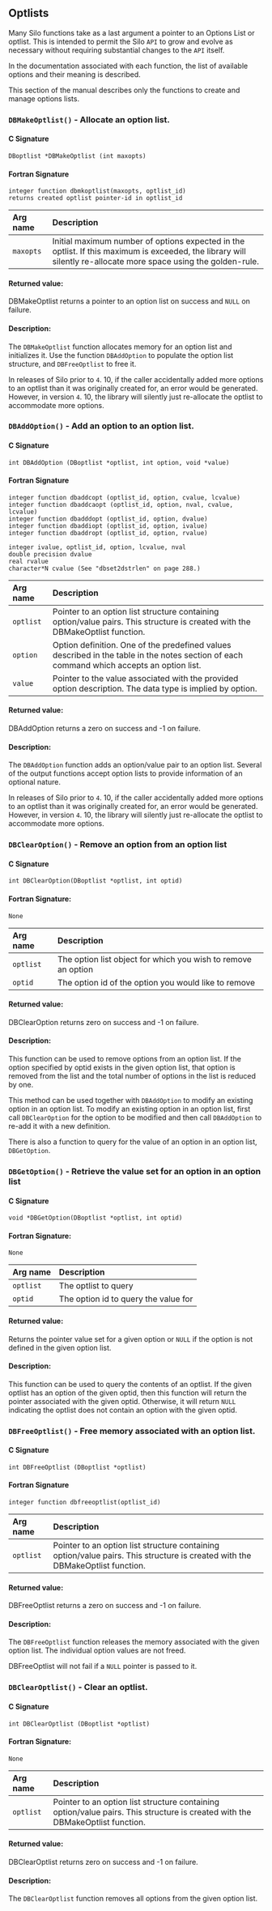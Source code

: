 ## Optlists

Many Silo functions take as a last argument a pointer to an Options List or optlist.
This is intended to permit the Silo `API` to grow and evolve as necessary without requiring substantial changes to the `API` itself.

In the documentation associated with each function, the list of available options and their meaning is described.


This section of the manual describes only the functions to create and manage options lists.

### `DBMakeOptlist()` - Allocate an option list.

#### C Signature
```
DBoptlist *DBMakeOptlist (int maxopts)
```
#### Fortran Signature
```
integer function dbmkoptlist(maxopts, optlist_id)
returns created optlist pointer-id in optlist_id
```

Arg name | Description
:---|:---
`maxopts` | Initial maximum number of options expected in the optlist. If this maximum is exceeded, the library will silently re-allocate more space using the golden-rule.

#### Returned value:
DBMakeOptlist returns a pointer to an option list on success and `NULL` on failure.


#### Description:

The `DBMakeOptlist` function allocates memory for an option list and initializes it.
Use the function `DBAddOption` to populate the option list structure, and `DBFreeOptlist` to free it.

In releases of Silo prior to `4`.
10, if the caller accidentally added more options to an optlist than it was originally created for, an error would be generated.
However, in version `4`.
10, the library will silently just re-allocate the optlist to accommodate more options.


### `DBAddOption()` - Add an option to an option list.

#### C Signature
```
int DBAddOption (DBoptlist *optlist, int option, void *value)
```
#### Fortran Signature
```
integer function dbaddcopt (optlist_id, option, cvalue, lcvalue)
integer function dbaddcaopt (optlist_id, option, nval, cvalue,
lcvalue)
integer function dbadddopt (optlist_id, option, dvalue)
integer function dbaddiopt (optlist_id, option, ivalue)
integer function dbaddropt (optlist_id, option, rvalue)

integer ivalue, optlist_id, option, lcvalue, nval
double precision dvalue
real rvalue
character*N cvalue (See "dbset2dstrlen" on page 288.)
```

Arg name | Description
:---|:---
`optlist` | Pointer to an option list structure containing option/value pairs. This structure is created with the DBMakeOptlist function.
`option` | Option definition. One of the predefined values described in the table in the notes section of each command which accepts an option list.
`value` | Pointer to the value associated with the provided option description. The data type is implied by option.

#### Returned value:
DBAddOption returns a zero on success and -1 on failure.


#### Description:

The `DBAddOption` function adds an option/value pair to an option list.
Several of the output functions accept option lists to provide information of an optional nature.

In releases of Silo prior to `4`.
10, if the caller accidentally added more options to an optlist than it was originally created for, an error would be generated.
However, in version `4`.
10, the library will silently just re-allocate the optlist to accommodate more options.


### `DBClearOption()` - Remove an option from an option list

#### C Signature
```
int DBClearOption(DBoptlist *optlist, int optid)
```
#### Fortran Signature:
```
None
```

Arg name | Description
:---|:---
`optlist` | The option list object for which you wish to remove an option
`optid` | The option id of the option you would like to remove

#### Returned value:
DBClearOption returns zero on success and -1 on failure.


#### Description:

This function can be used to remove options from an option list.
If the option specified by optid exists in the given option list, that option is removed from the list and the total number of options in the list is reduced by one.

This method can be used together with `DBAddOption` to modify an existing option in an option list.
To modify an existing option in an option list, first call `DBClearOption` for the option to be modified and then call `DBAddOption` to re-add it with a new definition.

There is also a function to query for the value of an option in an option list, `DBGetOption`.


### `DBGetOption()` - Retrieve the value set for an option in an option list

#### C Signature
```
void *DBGetOption(DBoptlist *optlist, int optid)
```
#### Fortran Signature:
```
None
```

Arg name | Description
:---|:---
`optlist` | The optlist to query
`optid` | The option id to query the value for

#### Returned value:
Returns the pointer value set for a given option or `NULL` if the option is not defined in the given option list.


#### Description:

This function can be used to query the contents of an optlist.
If the given optlist has an option of the given optid, then this function will return the pointer associated with the given optid.
Otherwise, it will return `NULL` indicating the optlist does not contain an option with the given optid.


### `DBFreeOptlist()` - Free memory associated with an option list.

#### C Signature
```
int DBFreeOptlist (DBoptlist *optlist)
```
#### Fortran Signature
```
integer function dbfreeoptlist(optlist_id)
```

Arg name | Description
:---|:---
`optlist` | Pointer to an option list structure containing option/value pairs. This structure is created with the DBMakeOptlist function.

#### Returned value:
DBFreeOptlist returns a zero on success and -1 on failure.


#### Description:

The `DBFreeOptlist` function releases the memory associated with the given option list.
The individual option values are not freed.

DBFreeOptlist will not fail if a `NULL` pointer is passed to it.




### `DBClearOptlist()` - Clear an optlist.

#### C Signature
```
int DBClearOptlist (DBoptlist *optlist)
```
#### Fortran Signature:
```
None
```

Arg name | Description
:---|:---
`optlist` | Pointer to an option list structure containing option/value pairs. This structure is created with the DBMakeOptlist function.

#### Returned value:
DBClearOptlist returns zero on success and -1 on failure.


#### Description:

The `DBClearOptlist` function removes all options from the given option list.




